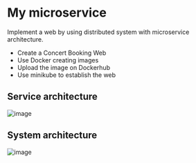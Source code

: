 # My microservice
Implement a web by using distributed system with microservice architecture.

- Create a Concert Booking Web
- Use Docker creating images
- Upload the image on Dockerhub
- Use minikube to establish the web

## Service architecture
![image](https://user-images.githubusercontent.com/67854884/161996501-56013fe6-fd78-4df4-ad12-2d1e6f283e3b.png)

## System architecture
![image](https://user-images.githubusercontent.com/67854884/161997826-6abb8974-0690-49c0-aa37-7a9a7c86cb32.png)

